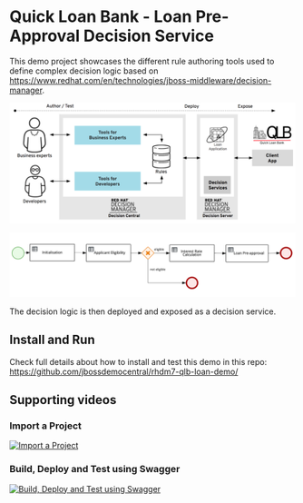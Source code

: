 # Quick Loan Bank - Loan Pre-Approval Decision Service

This demo project showcases the different rule authoring tools used to define complex decision logic based on https://www.redhat.com/en/technologies/jboss-middleware/decision-manager.

![qlb rhdm 7.6 demo](global/qlb_rhdm.png?raw=true)

![qlb rhdm 7.6 decision flow](global/decision-flow.png)

The decision logic is then deployed and exposed as a decision service.

## Install and Run

Check full details about how to install and test this demo in this repo: https://github.com/jbossdemocentral/rhdm7-qlb-loan-demo/  


## Supporting videos 

### Import a Project
[![Import a Project](https://i.imgur.com/1UkM1kj.pngj)](https://vimeo.com/259895728 "Import a Project")

### Build, Deploy and Test using Swagger
[![Build, Deploy and Test using Swagger](https://i.imgur.com/BreR7A7.png)](https://vimeo.com/259896609 "Build, Deploy and Test using Swagger")
